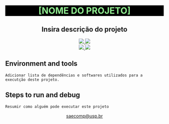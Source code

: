 <h1 align="center" style="color:lightgreen;background-color:black">[NOME DO PROJETO]</h1>

<h2 align="center">Insira descrição do projeto</h2>

<p align="center">
    <a href="https://github.com/${{ env.REPOSITORY_FULL_NAME }}/commits/main">
    <img src="https://img.shields.io/github/commit-activity/m/${{ env.REPOSITORY_FULL_NAME }}?style=plastic">
    </a>
    <a href="https://github.com/${{ env.REPOSITORY_FULL_NAME }}/graphs/contributors">
    <img src="https://img.shields.io/github/contributors/${{ env.REPOSITORY_FULL_NAME }}?style=plastic"/>
    </a>
    <br>
    <a href="https://saecomp.github.io">
    <img src="https://img.shields.io/badge/SAEComp-Site-brightgreen?style=plastic"/>
    </a>
    <a href="https://www.instagram.com/saecomp.ec/">
    <img src="https://img.shields.io/badge/Follow%20us%20on-Instagram-blue"/>
    </a>
</p>

## Environment and tools

`Adicionar lista de dependências e softwares utilizados para a executção deste projeto.`

## Steps to run and debug
`Resumir como alguém pode executar este projeto`

<p align="center"> <a href="saecomp@usp.br">saecomp@usp.br</a></p>